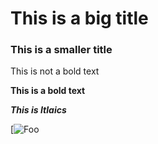 # This is a big title 

### This is a smaller title 

This is not a bold text 

**This is a bold text**

***This is Itlaics***

[![Foo](https://media.giphy.com/media/3ohs87AsEO6LRBBdPG/giphy.gif)


